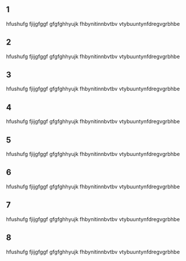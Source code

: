 
## 1
hfushufg
fjijgfggf
gfgfghhyujk
fhbynitinnbvtbv
vtybuuntynfdregvgrbhbe

## 2
hfushufg
fjijgfggf
gfgfghhyujk
fhbynitinnbvtbv
vtybuuntynfdregvgrbhbe

## 3
hfushufg
fjijgfggf
gfgfghhyujk
fhbynitinnbvtbv
vtybuuntynfdregvgrbhbe

## 4
hfushufg
fjijgfggf
gfgfghhyujk
fhbynitinnbvtbv
vtybuuntynfdregvgrbhbe

## 5
hfushufg
fjijgfggf
gfgfghhyujk
fhbynitinnbvtbv
vtybuuntynfdregvgrbhbe

## 6
hfushufg
fjijgfggf
gfgfghhyujk
fhbynitinnbvtbv
vtybuuntynfdregvgrbhbe

## 7
hfushufg
fjijgfggf
gfgfghhyujk
fhbynitinnbvtbv
vtybuuntynfdregvgrbhbe

## 8
hfushufg
fjijgfggf
gfgfghhyujk
fhbynitinnbvtbv
vtybuuntynfdregvgrbhbe
